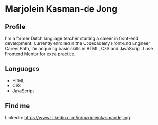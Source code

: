 # Marjolein Kasman-de Jong

## Profile

I'm a former Dutch language teacher starting a career in front-end development. Currently enrolled in the Codecademy Front-End Engineer Career Path, I'm acquiring basic skills in HTML, CSS and JavaScript. I use Frontend Mentor for extra practice.

## Languages

* HTML
* CSS
* JavaScript

## Find me

LinkedIn: https://www.linkedin.com/in/marjoleinkasmandejong

